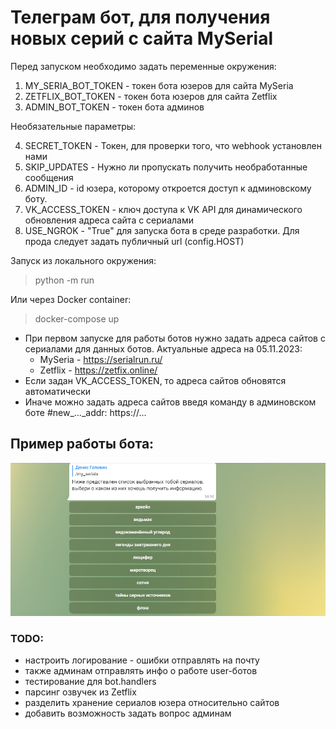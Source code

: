 # Телеграм бот, для получения новых серий с сайта MySerial
Перед запуском необходимо задать переменные окружения:
1) MY_SERIA_BOT_TOKEN - токен бота юзеров для сайта MySeria
2) ZETFLIX_BOT_TOKEN - токен бота юзеров для сайта Zetflix
3) ADMIN_BOT_TOKEN - токен бота админов

Необязательные параметры:

4) SECRET_TOKEN - Токен, для проверки того, что webhook установлен нами
5) SKIP_UPDATES - Нужно ли пропускать получить необработанные сообщения 
6) ADMIN_ID - id юзера, которому откроется доступ к админовскому боту.
7) VK_ACCESS_TOKEN - ключ доступа к VK API для динамического обновления адреса сайта с сериалами 
8) USE_NGROK - "True" для запуска бота в среде разработки. Для прода следует задать публичный url (config.HOST)

Запуск из локального окружения:
> python -m run

Или через Docker container:
> docker-compose up

* При первом запуске для работы ботов нужно задать адреса сайтов с сериалами для данных ботов. Актуальные адреса на 05.11.2023:
    * MySeria - https://serialrun.ru/
    * Zetflix - https://zetfix.online/
* Если задан VK_ACCESS_TOKEN, то адреса сайтов обновятся автоматически
* Иначе можно задать адреса сайтов введя команду в админовском боте #new_..._addr: https://...

## Пример работы бота:
![Alt text](/bot.png?raw=true "Пример использования бота")

### TODO:
* настроить логирование - ошибки отправлять на почту
* также админам отправлять инфо о работе user-ботов
* тестирование для bot.handlers
* парсинг озвучек из Zetflix
* разделить хранение сериалов юзера относительно сайтов
* добавить возможность задать вопрос админам
